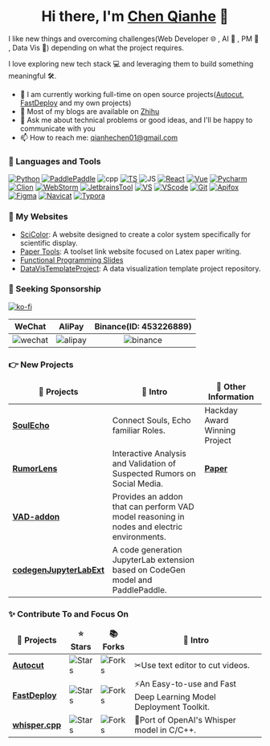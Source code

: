 <!-- ### Hi there 👋 -->

<div align="center">
   <h1>Hi there, I'm <a href="https://github.com/chenqianhe">Chen Qianhe</a> 👋 </h1>
</div>

I like new things and overcoming challenges(Web Developer 🌐 , AI 🤖 , PM 📄 , Data Vis 🎨) depending on what the project requires. 

I love exploring new tech stack 💻 and leveraging them to build something meaningful 🛠️.

<!-- **chenqianhe/chenqianhe** is a ✨ _special_ ✨ repository because its `README.md` (this file) appears on your GitHub profile.

Here are some ideas to get you started: -->

- 🔭 I am currently working full-time on open source projects([Autocut](https://github.com/mli/autocut), [FastDeploy](https://github.com/PaddlePaddle/FastDeploy) and my own projects)
- 📔 Most of my blogs are available on [Zhihu](https://www.zhihu.com/people/chen-qian-he-52/columns)
- 💬 Ask me about technical problems or good ideas, and I'll be happy to communicate with you
- 📫 How to reach me: qianhechen01@gmail.com
<!-- - 😄 Pronouns: ... -->
<!-- - ⚡ Fun fact: ... -->
<!-- - 🌱 I’m currently learning ... -->
<!-- - 👯 I’m looking to collaborate on ... -->
<!-- - 🤔 I’m looking for help with ... -->

### 🔨 Languages and Tools

<p>
<a href="https://www.python.org/" target="_blank"> <img src="https://img.shields.io/badge/-Python-224969?style=flat-square" alt="Python" /></a>
<a href="https://www.paddlepaddle.org.cn/" target="_blank"> <img src="https://img.shields.io/badge/-PaddlePaddle-1527c2?style=flat-square" alt="PaddlePaddle" /></a>
<img src="https://img.shields.io/badge/-C%2B%2B-6093c8?style=flat-square" alt="cpp" />
<a href="https://www.typescriptlang.org/" target="_blank"> <img src="https://img.shields.io/badge/-TypeScript-294e80?style=flat-square" alt="TS" /></a>
<img src="https://img.shields.io/badge/-JavaScript-efc900?style=flat-square" alt="JS" />
<a href="https://reactjs.org/" target="_blank"> <img src="https://img.shields.io/badge/-React-61dafb?style=flat-square" alt="React" /></a>
<a href="https://vuejs.org/" target="_blank"> <img src="https://img.shields.io/badge/-Vue-41b883?style=flat-square" alt="Vue" /></a>
<!-- <br/> -->
<a href="https://www.jetbrains.com/pycharm/" target="_blank"> <img src="https://img.shields.io/badge/-Pycharm-0ca7da?style=flat-square" alt="Pycharm" /></a>
<a href="https://www.jetbrains.com/clion/" target="_blank"> <img src="https://img.shields.io/badge/-Clion-23cfa3?style=flat-square" alt="Clion" /></a>
<a href="https://www.jetbrains.com/webstorm/" target="_blank"> <img src="https://img.shields.io/badge/-WebStorm-0adce2?style=flat-square" alt="WebStorm" /></a>
<a href="https://www.jetbrains.com/" target="_blank"> <img src="https://img.shields.io/badge/-JetbrainsTool-eb5656?style=flat-square" alt="JetbrainsTool" /></a>
<a href="https://www.visualstudio.com/" target="_blank"> <img src="https://img.shields.io/badge/-Visual Studio-cc96f9?style=flat-square" alt="VS" /></a>
<a href="https://code.visualstudio.com/" target="_blank"> <img src="https://img.shields.io/badge/-Visual Studio Code-23aaf2?style=flat-square" alt="VScode" /></a>
<!-- <br/> -->
<a href="https://git-scm.com/" target="_blank"> <img src="https://img.shields.io/badge/-Git-f74e27?style=flat-square" alt="Git" /></a>
<a href="https://www.apifox.cn/" target="_blank"> <img src="https://img.shields.io/badge/-Apifox-ff3a7b?style=flat-square" alt="Apifox" /></a>
<a href="https://www.figma.com/" target="_blank"> <img src="https://img.shields.io/badge/-Figma-0acf83?style=flat-square" alt="Figma" /></a>
<a href="https://www.navicat.com/" target="_blank"> <img src="https://img.shields.io/badge/-Navicat-f3d96d?style=flat-square" alt="Navicat" /></a>
<a href="https://typora.io/" target="_blank"> <img src="https://img.shields.io/badge/-Typora-000000?style=flat-square" alt="Typora" /></a>
<!-- <br/> -->
</p>

### 🔔 My Websites

- [SciColor](https://scicolor.datavizu.app): A website designed to create a color system specifically for scientific display.
- [Paper Tools](https://papertools.intrailblaze.com): A toolset link website focused on Latex paper writing.
- [Functional Programming Slides](https://fp-slides.intrailblaze.com)
- [DataVisTemplateProject](https://github.com/DataVizU/DataVisTemplateProject): A data visualization template project repository.

<!-- <div align="center"> -->
<!--    <h2>🔎 Github Status</h1> -->
<!--  -->
<!--    <img src="./metrics.classic.svg" />  -->
<!-- </div> -->

### 🫶 Seeking Sponsorship

[![ko-fi](https://ko-fi.com/img/githubbutton_sm.svg)](https://ko-fi.com/C0C4NN9RQ)

|WeChat|AliPay|Binance(ID: 453226889)|
|:---:|:---:|:---:|
|![wechat](https://github.com/chenqianhe/chenqianhe/assets/54462604/a998ff76-12c8-4e89-a9da-6606e6fa56bd)|![alipay](https://github.com/chenqianhe/chenqianhe/assets/54462604/7eaff989-5cd5-4fd2-bf6d-8d5888a7be6a)|![binance](https://github.com/chenqianhe/chenqianhe/assets/54462604/bad55651-e899-4715-8a51-a486a045b831)|

### 👉 New Projects

<table>
  <thead align="center">
    <tr border: none;>
      <td><b>🎁 Projects</b></td>
      <td><b>📣 Intro</b></td>
      <td><b>🔖 Other Information</b></td>
    </tr>
  </thead>
  <tbody>
    <tr>
       <td><a href="https://github.com/chenqianhe/SoulEcho"><b>SoulEcho</b></td>
       <td>Connect Souls, Echo familiar Roles.</td>
       <td>Hackday Award Winning Project</td>
    </tr>
    <tr>
      <td><a href="https://github.com/DataVizU/RumorLens"><b>RumorLens</b></a></td>
      <td>Interactive Analysis and Validation of Suspected Rumors on Social Media.</td>
      <td><a href="https://dl.acm.org/doi/10.1145/3491101.3519712"><b>Paper</b></a></td>
    </tr>
    <tr>
      <td><a href="https://github.com/chenqianhe/VAD-addon"><b>VAD-addon</b></a></td>
      <td>Provides an addon that can perform VAD model reasoning in nodes and electric environments.</td>
      <td></td>
    </tr>
    <tr>
      <td><a href="https://github.com/chenqianhe/codegenJupyterLabExt"><b>codegenJupyterLabExt</b></a></td>
      <td>A code generation JupyterLab extension based on CodeGen model and PaddlePaddle.</td>
      <td></td>
    </tr>
  </tbody>
</table>


### ✨ Contribute To and Focus On

<table>
  <thead align="center">
    <tr border: none;>
      <td><b>🎁 Projects</b></td>
      <td><b>⭐ Stars</b></td>
      <td><b>📚 Forks</b></td>
      <td><b>📣 Intro</b></td>
    </tr>
  </thead>
  <tbody>
    <tr>
      <td><a href="https://github.com/mli/autocut"><b>Autocut</b></a></td>
      <td><img alt="Stars" src="https://img.shields.io/github/stars/mli/autocut?style=flat-square&labelColor=343b41"/></td>
      <td><img alt="Forks" src="https://img.shields.io/github/forks/mli/autocut?style=flat-square&labelColor=343b41"/></td>
      <td>✂Use text editor to cut videos.</td>
    </tr>
    <tr>
      <td><a href="https://github.com/PaddlePaddle/FastDeploy"><b>FastDeploy</b></a></td>
      <td><img alt="Stars" src="https://img.shields.io/github/stars/PaddlePaddle/FastDeploy?style=flat-square&labelColor=343b41"/></td>
      <td><img alt="Forks" src="https://img.shields.io/github/forks/PaddlePaddle/FastDeploy?style=flat-square&labelColor=343b41"/></td>
      <td>⚡️An Easy-to-use and Fast Deep Learning Model Deployment Toolkit.</td>
    </tr>
    <tr>
      <td><a href="https://github.com/ggerganov/whisper.cpp"><b>whisper.cpp</b></a></td>
      <td><img alt="Stars" src="https://img.shields.io/github/stars/ggerganov/whisper.cpp?style=flat-square&labelColor=343b41"/></td>
      <td><img alt="Forks" src="https://img.shields.io/github/forks/ggerganov/whisper.cpp?style=flat-square&labelColor=343b41"/></td>
      <td>🏅Port of OpenAI's Whisper model in C/C++.</td>
    </tr>
  </tbody>
</table>
